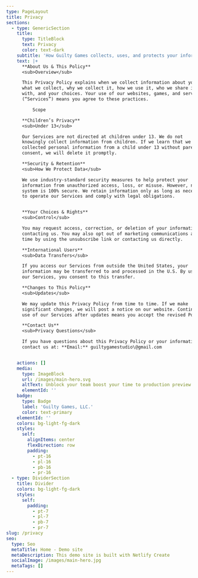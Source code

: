 ```yaml
---
type: PageLayout
title: Privacy
sections:
  - type: GenericSection
    title:
      type: TitleBlock
      text: Privacy
      color: text-dark
    subtitle: 'How Guilty Games collects, uses, and protects your information.'
    text: |+
      **About Us & This Policy**
      <sub>Overview</sub>

      This Privacy Policy explains when we collect information about you,
      what we collect, why we collect it, how we use it, who we share it
      with, and your choices. Your use of our websites, games, and services
      (“Services”) means you agree to these practices.

          Scope

      **Children’s Privacy**
      <sub>Under 13</sub>

      Our Services are not directed at children under 13. We do not
      knowingly collect information from children. If we learn that we have
      collected personal information from a child under 13 without parental
      consent, we will delete it promptly.

      **Security & Retention**
      <sub>How We Protect Data</sub>

      We use industry-standard security measures to help protect your
      information from unauthorized access, loss, or misuse. However, no
      system is 100% secure. We retain information only as long as necessary
      to operate our Services and comply with legal obligations.


      **Your Choices & Rights**
      <sub>Control</sub>

      You may request access, correction, or deletion of your information by
      contacting us. You may also opt out of marketing communications at any
      time by using the unsubscribe link or contacting us directly.

      **International Users**
      <sub>Data Transfers</sub>

      If you access our Services from outside the United States, your
      information may be transferred to and processed in the U.S. By using
      our Services, you consent to this transfer.

      **Changes to This Policy**
      <sub>Updates</sub>

      We may update this Privacy Policy from time to time. If we make
      significant changes, we will post a notice on our website. Continued
      use of our Services after updates means you accept the revised Policy.

      **Contact Us**
      <sub>Privacy Questions</sub>

      If you have questions about this Privacy Policy or your information,
      contact us at: **Email:** guiltygamestudio\@gmail.com


    actions: []
    media:
      type: ImageBlock
      url: /images/main-hero.svg
      altText: Unblock your team boost your time to production preview
      elementId: ''
    badge:
      type: Badge
      label: 'Guilty Games, LLC.'
      color: text-primary
    elementId: ''
    colors: bg-light-fg-dark
    styles:
      self:
        alignItems: center
        flexDirection: row
        padding:
          - pt-16
          - pl-16
          - pb-16
          - pr-16
  - type: DividerSection
    title: Divider
    colors: bg-light-fg-dark
    styles:
      self:
        padding:
          - pt-7
          - pl-7
          - pb-7
          - pr-7
slug: /privacy
seo:
  type: Seo
  metaTitle: Home - Demo site
  metaDescription: This demo site is built with Netlify Create
  socialImage: /images/main-hero.jpg
  metaTags: []
---
```

